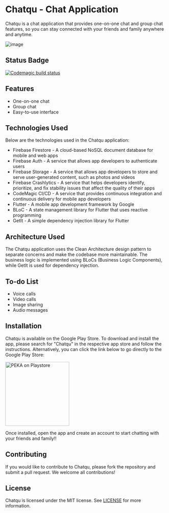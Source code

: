 # Chatqu - Chat Application
Chatqu is a chat application that provides one-on-one chat and group chat features, so you can stay connected with your friends and family anywhere and anytime.

![image](https://user-images.githubusercontent.com/67297759/221342063-47e86ae9-b5eb-4874-8ace-eaefe046ece0.png)

## Status Badge
[![Codemagic build status](https://api.codemagic.io/apps/63f99a3e289e924fe831d03e/63f99a3e289e924fe831d03d/status_badge.svg)](https://codemagic.io/apps/63f99a3e289e924fe831d03e/63f99a3e289e924fe831d03d/latest_build)

## Features
- One-on-one chat
- Group chat
- Easy-to-use interface

## Technologies Used
Below are the technologies used in the Chatqu application:

- Firebase Firestore - A cloud-based NoSQL document database for mobile and web apps
- Firebase Auth - A service that allows app developers to authenticate users
- Firebase Storage - A service that allows app developers to store and serve user-generated content, such as photos and videos
- Firebase Crashlytics - A service that helps developers identify, prioritize, and fix stability issues that affect the quality of their apps
- CodeMagic CI/CD - A service that provides continuous integration and continuous delivery for mobile app developers
- Flutter - A mobile app development framework by Google
- BLoC - A state management library for Flutter that uses reactive programming
- GetIt - A simple dependency injection library for Flutter

## Architecture Used
The Chatqu application uses the Clean Architecture design pattern to separate concerns and make the codebase more maintainable. The business logic is implemented using BLoCs (Business Logic Components), while GetIt is used for dependency injection.

## To-do List
- Voice calls
- Video calls
- Image sharing
- Audio messages

## Installation
Chatqu is available on the Google Play Store. To download and install the app, please search for "Chatqu" in the respective app store and follow the instructions. Alternatively, you can click the link below to go directly to the Google Play Store:

[<img alt="PEKA on Playstore" width="200" src="https://github.com/nadiamrnt/peka/blob/master/Demo%20PEKA/google-play-badge.png" />](https://play.google.com/store/apps/details?id=com.jagoteori.chatqu)

Once installed, open the app and create an account to start chatting with your friends and family!!

## Contributing
If you would like to contribute to Chatqu, please fork the repository and submit a pull request. We welcome all contributions!

## License
Chatqu is licensed under the MIT license. See [LICENSE](https://github.com/rrdhoi/chatqu/blob/master/LICENSE) for more information.
